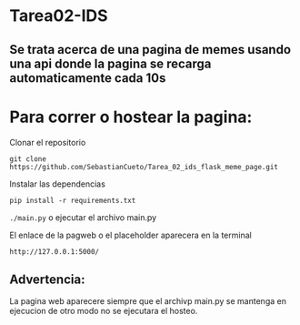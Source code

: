 # Tarea02-IDS
## Se trata acerca de una pagina de memes usando una api donde la pagina se recarga automaticamente cada 10s


# Para correr o hostear la pagina:

Clonar el repositorio

`git clone https://github.com/SebastianCueto/Tarea_02_ids_flask_meme_page.git`

Instalar las dependencias

`pip install -r requirements.txt`

`./main.py` o ejecutar el archivo main.py

El enlace de la pagweb o el placeholder aparecera en la terminal

`http://127.0.0.1:5000/`

## Advertencia:

La pagina web aparecere siempre que el archivp main.py se mantenga en ejecucion de otro modo no se ejecutara el hosteo.
